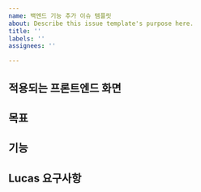 ```yaml
---
name: 백엔드 기능 추가 이슈 템플릿
about: Describe this issue template's purpose here.
title: ''
labels: ''
assignees: ''

---
```


## 적용되는 프론트엔드 화면

## 목표

## 기능

## Lucas 요구사항
